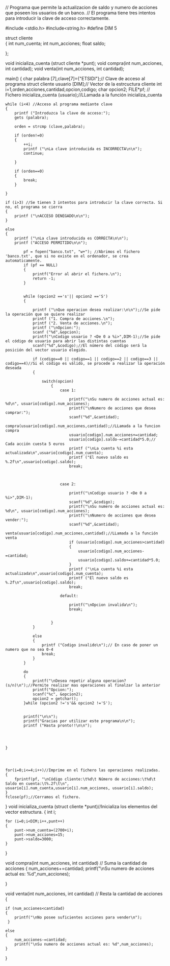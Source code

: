 
// Programa que permite la actualizacion de saldo y numero de acciones que poseen los usuarios de un banco. 
// El programa tiene tres intentos para introducir la clave de acceso correctamente.


#include <stdio.h>
#include<string.h>
#define DIM 5


struct cliente  
{ 
	int num_cuenta; 
	int num_acciones; 
	float saldo;

};

void inicializa_cuenta (struct cliente *punt);
void compra(int num_acciones, int cantidad); 
void venta(int num_acciones, int cantidad);


main()
{
	char palabra [7],clave[7]={"ETSIDI"};// Clave de acceso al programa
	struct cliente usuario [DIM];// Vector de la estrcuctura cliente
	int i=1,orden,acciones,cantidad,opcion,codigo;
	char opcion2;
	FILE*pf; // Fichero
	inicializa_cuenta (usuario);//LLamada a la función inicializa_cuenta
	
	
	
	while (i<4) //Acceso al programa mediante clave 
	{
		printf ("Introduzca la clave de acceso:");
		gets (palabra);
		
		orden = strcmp (clave,palabra);
		
		if (orden!=0)
		{
			++i;
			printf ("\nLa clave introducida es INCORRECTA\n\n");
			continue;
			
		}
		
		if (orden==0)
		{
			break;
		}
		
	}

	if (i>3) //Se tienen 3 intentos para introducir la clave correcta. Si no, el programa se cierra
	{
		printf ("\nACCESO DENEGADO\n\n");		
	}
	
	else
	{
		printf ("\nLa clave introducida es CORRECTA\n\n");
		printf ("ACCESO PERMITIDO\n\n");
		
			pf = fopen("banco.txt", "w+"); //Abrimos el fichero 'banco.txt', que si no existe en el ordenador, se crea automaticamente.
			if (pf == NULL) 
			{ 	
				printf("Error al abrir el fichero.\n"); 
				return -1;
			}
			
				
			while (opcion2 =='s'|| opcion2 =='S')
			{
				
				printf ("\nQue operacion desea realizar:\n\n");//Se pide la operación que se quiere realizar
				printf ("1. Compra de acciones.\n");
				printf ("2. Venta de acciones.\n");
				printf ("\nOpcion:");
				scanf ("%d",&opcion);
				printf("\nCodigo usuario ? <De 0 a %i>",DIM-1);//Se pide el código de usuario para abrir las distintas cuentas
				scanf("%d",&codigo);//El número del código será la posición del vector usuario elegido.
					
				if (codigo==0 || codigo==1 || codigo==2 || codigo==3 || codigo==4)//Si el código es válido, se procede a realizar la operación deseada
				{
				
					switch(opcion)
					  	{
					    	case 1:
					    		
								printf("\nSu numero de acciones actual es: %d\n", usuario[codigo].num_acciones);
						        printf("\nNumero de acciones que desea comprar:");
						        scanf("%d",&cantidad);
						        compra(usuario[codigo].num_acciones,cantidad);//LLamada a la funcion compra
						        usuario[codigo].num_acciones+=cantidad; 
						        usuario[codigo].saldo-=cantidad*5.0;// Cada acción cuesta 5 euros
						        printf ("\nLa cuenta %i esta actualizada\n",usuario[codigo].num_cuenta);
						        printf ("El nuevo saldo es %.2f\n",usuario[codigo].saldo);
						        break;
						        	
					        		
					    
					    	case 2:
					    		
						    	printf("\nCodigo usuario ? <De 0 a %i>",DIM-1);
								scanf("%d",&codigo);
								printf("\nSu numero de acciones actual es: %d\n", usuario[codigo].num_acciones);
						        printf("\nNumero de acciones que desea vender:");
						        scanf("%d",&cantidad);
						        venta(usuario[codigo].num_acciones,cantidad);//LLamada a la función venta
						        if (usuario[codigo].num_acciones>cantidad) 
								{
									usuario[codigo].num_acciones-=cantidad; 
									usuario[codigo].saldo+=cantidad*5.0;
								}
						        printf ("\nLa cuenta %i esta actualizada\n",usuario[codigo].num_cuenta);
						        printf ("El nuevo saldo es %.2f\n",usuario[codigo].saldo);
						        break;
						        	
						   	default:
						   		
					            printf("\nOpcion invalida\n");
					            break;
					
				    	
						}
				}
				
				else
				{
					printf ("Codigo invalido\n");// En caso de poner un numero que no sea 0-4 
					break;
				}
			}
						        
			do
			{
				printf("\nDesea repetir alguna operacion?(s/n)\n");//Permite realizar mas operaciones al finalzar la anterior
				printf("Opcion:");
				scanf("%c", &opcion2);
				opcion2 = getchar();
			}while (opcion2 !='s'&& opcion2 !='S');
				
						
			printf("\n\n");
			printf("Gracias por utilizar este programa\n\n");
			printf ("Hasta pronto!!\n\n");
			
				
			
			
	}
				
	
			 
						
	for(i=0;i<=4;i++)//Imprime en el fichero las operaciones realizadas.	
	{
		fprintf(pf, "\nCódigo cliente:\t%d\t Número de acciones:\t%d\t Saldo en cuenta:\t%.2f\t\n", usuario[i].num_cuenta,usuario[i].num_acciones, usuario[i].saldo);
	}
	fclose(pf);//Cerramos el fichero.  
	
}
void inicializa_cuenta (struct cliente *punt)//Inicializa los elementos del vector estructura.
{ 
	int i;

	for (i=0;i<DIM;i++,punt++)
	{
		punt->num_cuenta=(2700+i);
		punt->num_acciones=15;
		punt->saldo=3000;
	}
}

void compra(int num_acciones, int cantidad) // Suma la cantidad de acciones
{ 
	num_acciones+=cantidad; 
	printf("\nSu numero de acciones actual es: %d",num_acciones);
	
}

void venta(int num_acciones, int cantidad) // Resta la cantidad de acciones
{ 
	
	if (num_acciones<cantidad)
	{
	 	printf("\nNo posee suficientes acciones para vender\n"); 
	 }
	
	else 
	{
		num_acciones-=cantidad; 
		printf("\nSu numero de acciones actual es: %d",num_acciones); 
	}
}

